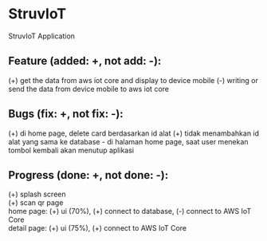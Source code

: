 # StruvIoT

StruvIoT Application

## Feature (added: +, not add: -):
(+) get the data from aws iot core and display to device mobile
(-) writing or send the data from device mobile to aws iot core

## Bugs (fix: +, not fix: -):
(+) di home page, delete card berdasarkan id alat
(+) tidak menambahkan id alat yang sama ke database - di halaman home page, saat user menekan tombol kembali akan menutup aplikasi

## Progress (done: +, not done: -):
(+) splash screen <br/>
(+) scan qr page<br/>
home page: 
	(+) ui (70%), 
	(+) connect to database, 
	(-) connect to AWS IoT Core<br/>
 detail page:
	(+) ui (75%), 
	(+) connect to AWS IoT Core
